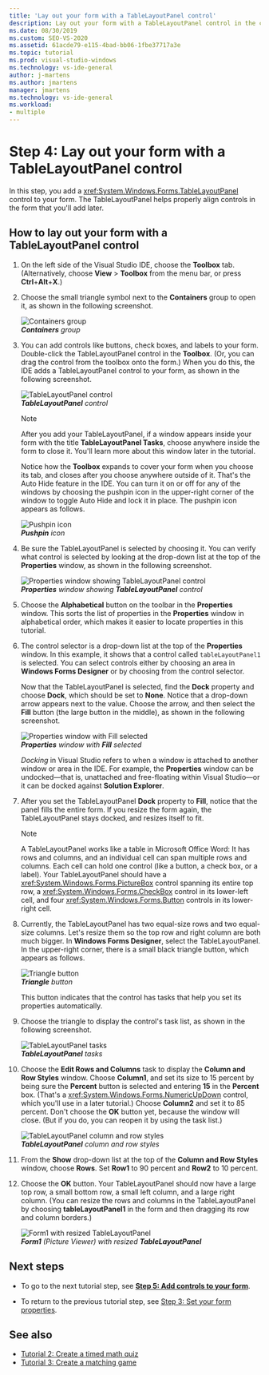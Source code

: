 ```yaml
---
title: 'Lay out your form with a TableLayoutPanel control'
description: Lay out your form with a TableLayoutPanel control in the create a picture viewer tutorial. 
ms.date: 08/30/2019
ms.custom: SEO-VS-2020
ms.assetid: 61acde79-e115-4bad-bb06-1fbe37717a3e
ms.topic: tutorial
ms.prod: visual-studio-windows
ms.technology: vs-ide-general
author: j-martens
ms.author: jmartens
manager: jmartens
ms.technology: vs-ide-general
ms.workload:
- multiple
---
```

# Step 4: Lay out your form with a TableLayoutPanel control

In this step, you add a <xref:System.Windows.Forms.TableLayoutPanel> control to your form. The TableLayoutPanel helps properly align controls in the form that you'll add later.

## How to lay out your form with a TableLayoutPanel control

1. On the left side of the Visual Studio IDE, choose the **Toolbox** tab. (Alternatively, choose **View** > **Toolbox** from the menu bar, or press **Ctrl**+**Alt**+**X**.)

1. Choose the small triangle symbol next to the **Containers** group to open it, as shown in the following screenshot.

     ![Containers group](../ide/media/express_toolbox.png)<br>
***Containers*** *group*

1. You can add controls like buttons, check boxes, and labels to your form. Double-click the TableLayoutPanel control in the **Toolbox**. (Or, you can drag the control from the toolbox onto the form.) When you do this, the IDE adds a TableLayoutPanel control to your form, as shown in the following screenshot.

     ![TableLayoutPanel control](../ide/media/express_formtablelayout.png)<br>
***TableLayoutPanel*** *control*

    > [!NOTE]
    > After you add your TableLayoutPanel, if a window appears inside your form with the title **TableLayoutPanel Tasks**, choose anywhere inside the form to close it. You'll learn more about this window later in the tutorial.

     Notice how the **Toolbox** expands to cover your form when you choose its tab, and closes after you choose anywhere outside of it. That's the Auto Hide feature in the IDE. You can turn it on or off for any of the windows by choosing the pushpin icon in the upper-right corner of the window to toggle Auto Hide and lock it in place. The pushpin icon appears as follows.

     ![Pushpin icon](../ide/media/express_pushpintoolbox.png)<br>
***Pushpin*** *icon*

1. Be sure the TableLayoutPanel is selected by choosing it. You can verify what control is selected by looking at the drop-down list at the top of the **Properties** window, as shown in the following screenshot.

     ![Properties window showing TableLayoutPanel control](../ide/media/express_controlspropwin.png)<br>
***Properties*** *window showing* ***TableLayoutPanel*** *control*

1. Choose the **Alphabetical** button on the toolbar in the **Properties** window. This sorts the list of properties in the **Properties** window in alphabetical order, which makes it easier to locate properties in this tutorial.

1. The control selector is a drop-down list at the top of the **Properties** window. In this example, it shows that a control called `tableLayoutPanel1` is selected. You can select controls either by choosing an area in **Windows Forms Designer** or by choosing from the control selector.

   Now that the TableLayoutPanel is selected, find the **Dock** property and choose **Dock**, which should be set to **None**. Notice that a drop-down arrow appears next to the value. Choose the arrow, and then select the **Fill** button (the large button in the middle), as shown in the following screenshot.

     ![Properties window with Fill selected](../ide/media/express_docktable.png)<br>
***Properties*** *window with* ***Fill*** *selected*

     *Docking* in Visual Studio refers to when a window is attached to another window or area in the IDE. For example, the **Properties** window can be undocked&mdash;that is, unattached and free-floating within Visual Studio&mdash;or it can be docked against **Solution Explorer**.

1. After you set the TableLayoutPanel **Dock** property to **Fill**, notice that the panel fills the entire form. If you resize the form again, the TableLayoutPanel stays docked, and resizes itself to fit.

    > [!NOTE]
    > A TableLayoutPanel works like a table in Microsoft Office Word: It has rows and columns, and an individual cell can span multiple rows and columns. Each cell can hold one control (like a button, a check box, or a label). Your TableLayoutPanel should have a <xref:System.Windows.Forms.PictureBox> control spanning its entire top row, a <xref:System.Windows.Forms.CheckBox> control in its lower-left cell, and four <xref:System.Windows.Forms.Button> controls in its lower-right cell.

1. Currently, the TableLayoutPanel has two equal-size rows and two equal-size columns. Let's resize them so the top row and right column are both much bigger. In **Windows Forms Designer**, select the TableLayoutPanel. In the upper-right corner, there is a small black triangle button, which appears as follows.

     ![Triangle button](../ide/media/express_iconblacktriangle.gif)<br>
***Triangle*** *button*

     This button indicates that the control has tasks that help you set its properties automatically.

1. Choose the triangle to display the control's task list, as shown in the following screenshot.

     ![TableLayoutPanel tasks](../ide/media/express_tablepanel.png)<br>
***TableLayoutPanel*** *tasks*

1. Choose the **Edit Rows and Columns** task to display the **Column and Row Styles** window. Choose **Column1**, and set its size to 15 percent by being sure the **Percent** button is selected and entering **15** in the **Percent** box. (That's a <xref:System.Windows.Forms.NumericUpDown> control, which you'll use in a later tutorial.) Choose **Column2** and set it to 85 percent. Don't choose the **OK** button yet, because the window will close. (But if you do, you can reopen it by using the task list.)

     ![TableLayoutPanel column and row styles](../ide/media/vs_tablelayoutpanel_setup.png)<br>
***TableLayoutPanel*** *column and row styles*

1. From the **Show** drop-down list at the top of the **Column and Row Styles** window, choose **Rows**. Set **Row1** to 90 percent and **Row2** to 10 percent.

1. Choose the **OK** button. Your TableLayoutPanel should now have a large top row, a small bottom row, a small left column, and a large right column. (You can resize the rows and columns in the TableLayoutPanel by choosing **tableLayoutPanel1** in the form and then dragging its row and column borders.)

     ![Form1 with resized TableLayoutPanel](../ide/media/vs_formafterlayoutpanel.png)<br>
***Form1*** *(Picture Viewer) with resized* ***TableLayoutPanel***

## Next steps

* To go to the next tutorial step, see **[Step 5: Add controls to your form](../ide/step-5-add-controls-to-your-form.md)**.

* To return to the previous tutorial step, see [Step 3: Set your form properties](../ide/step-3-set-your-form-properties.md).

## See also

* [Tutorial 2: Create a timed math quiz](tutorial-2-create-a-timed-math-quiz.md)
* [Tutorial 3: Create a matching game](tutorial-3-create-a-matching-game.md)
